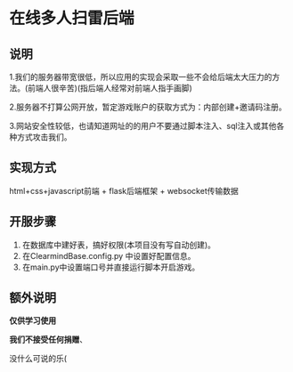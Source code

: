 # 在线多人扫雷后端

## 说明

1.我们的服务器带宽很低，所以应用的实现会采取一些不会给后端太大压力的方法。(前端人很辛苦)(指后端人经常对前端人指手画脚)

2.服务器不打算公网开放，暂定游戏账户的获取方式为：内部创建+邀请码注册。

3.网站安全性较低，也请知道网址的的用户不要通过脚本注入、sql注入或其他各种方式攻击我们。

## 实现方式

html+css+javascript前端 + flask后端框架 + websocket传输数据

## 开服步骤

1. 在数据库中建好表，搞好权限(本项目没有写自动创建)。
2. 在ClearmindBase.config.py 中设置好配置信息。
3. 在main.py中设置端口号并直接运行脚本开启游戏。

## 额外说明

**仅供学习使用**

**我们不接受任何捐赠**、

没什么可说的乐(

